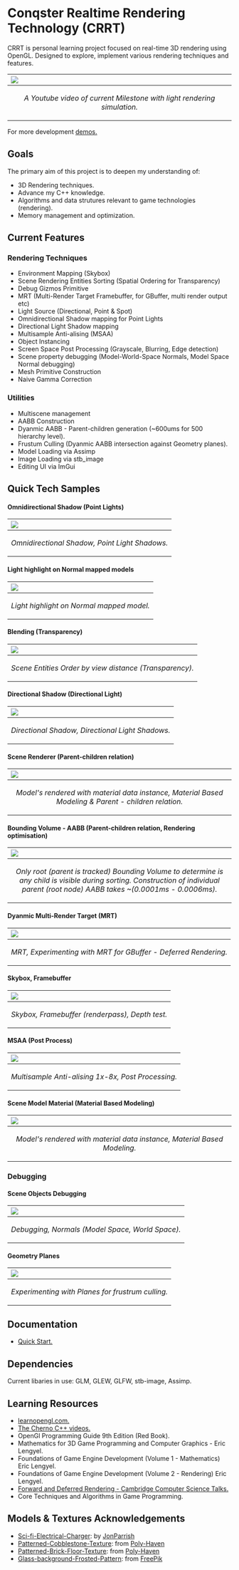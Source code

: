 # Conqster Realtime Rendering Technology (CRRT)

CRRT is personal learning project focused on real-time 3D rendering using OpenGL. Designed to explore, implement various rendering techniques and features. 

|<a href="https://youtu.be/BJatTR7e0eU"><img src = "Docs/Attempted Geometry Algebra - Topdown view.png"/>|
|:-|
|<p align = "center"> *A Youtube video of current Milestone with light rendering simulation.* </p>|

For more development [demos.](https://youtu.be/BJatTR7e0eU)

## Goals
The primary aim of this project is to deepen my understanding of: 
-  3D Rendering techniques.
- Advance my C++ knowledge.
- Algorithms and data strutures relevant to game technologies (rendering).
- Memory management and optimization.

## Current Features
### Rendering Techniques
- Environment Mapping (Skybox)
- Scene Rendering Entities Sorting (Spatial Ordering for Transparency)
- Debug Gizmos Primitive
- MRT (Multi-Render Target Framebuffer, for GBuffer, multi render output etc)
- Light Source (Directional, Point & Spot)
- Omnidirectional Shadow mapping for Point Lights
- Directional Light Shadow mapping
- Multisample Anti-alising (MSAA)
- Object Instancing
- Screen Space Post Processing (Grayscale, Blurring, Edge detection)
- Scene property debugging (Model-World-Space Normals, Model Space Normal debugging)
- Mesh Primitive Construction
- Naive Gamma Correction

### Utilities
- Multiscene management
- AABB Construction 
- Dyanmic AABB - Parent-children generation (~600ums for 500 hierarchy level).
- Frustum Culling (Dyanmic AABB intersection against Geometry planes).
- Model Loading via Assimp
- Image Loading via stb_image
- Editing UI via ImGui


## Quick Tech Samples
#### Omnidirectional Shadow (Point Lights)
|<img src = "Docs/Dynamic_omnidirectional_shadow.gif"/>|
|:-|
|<p align = "center"> *Omnidirectional Shadow, Point Light Shadows.* </p>|

#### Light highlight on Normal mapped models
|<img src = "Docs/Normal mapping with light higlight.png"/>|
|:-|
|<p align = "center"> *Light highlight on Normal mapped model.* </p>|

#### Blending (Transparency)
|<img src = "Docs/Transparency Ordering.gif"/>|
|:-|
|<p align = "center"> *Scene Entities Order by view distance (Transparency).* </p>|


#### Directional Shadow (Directional Light)
|<img src = "Docs/Dynamic_directional_shadow.gif"/>|
|:-|
|<p align = "center"> *Directional Shadow, Directional Light Shadows.* </p>|

#### Scene Renderer (Parent-children relation)
|<img src = "Docs/Scene Rendering Entities with Parent-Child Relationship.gif"/>|
|:-|
|<p align = "center"> *Model's rendered with material data instance, Material Based Modeling & Parent - children relation.* </p>|

#### Bounding Volume - AABB (Parent-children relation, Rendering optimisation)
|<img src = "Docs/AABB_test.gif"/>|
|:-|
|<p align = "center"> *Only root (parent is tracked) Bounding Volume to determine is any child is visible during sorting. Construction of individual parent (root node) AABB takes ~(0.0001ms - 0.0006ms).* </p>|

#### Dyanmic Multi-Render Target (MRT)
|<img src = "Docs/Experiment_wc_MRT4GBuffer.png"/>|
|:-|
|<p align = "center"> *MRT, Experimenting with MRT for GBuffer - Deferred Rendering.* </p>|

#### Skybox, Framebuffer
|<img src = "Docs/Skybox, Framebuffer, Depthtest.png"/>|
|:-|
|<p align = "center"> *Skybox, Framebuffer (renderpass), Depth test.* </p>|

#### MSAA (Post Process)
|<img src = "Docs/MSAA 1x-8x.gif"/>|
|:-|
|<p align = "center"> *Multisample Anti-alising 1x-8x, Post Processing.* </p>|

#### Scene Model Material  (Material Based Modeling)
|<img src = "Docs/render_scene_sample_wc_mat.png"/>|
|:-|
|<p align = "center"> *Model's rendered with material data instance, Material Based Modeling.* </p>|

### Debugging 
#### Scene Objects Debugging
|<img src = "Docs/debugging_scene.gif"/>|
|:-|
|<p align = "center"> *Debugging, Normals (Model Space, World Space).* </p>|

#### Geometry Planes
|<img src = "Docs/Planes (Frustum Plane).gif"/>|
|:-|
|<p align = "center"> *Experimenting with Planes for frustrum culling.* </p>|


## Documentation 
- [Quick Start.](Docs/QuickStart.md)
<!-- [Development Issues.](Docs/DevelopmentIssues.md).-->

<!--For more detailed information, please refer to the [Detailed Documentation.](Docs/Documentation.md)-->

## Dependencies
Current libaries in use: GLM, GLEW, GLFW, stb-image, Assimp.

## Learning Resources
- [learnopengl.com.](https://learnopengl.com/Getting-started)
- [The Cherno C++ videos.](https://www.youtube.com/playlist?list=PLlrATfBNZ98dudnM48yfGUldqGD0S4FFb)
- OpenGl Programming Guide 9th Edition (Red Book).
- Mathematics for 3D Game Programming and Computer Graphics - Eric Lengyel.
- Foundations of Game Engine Development (Volume 1 - Mathematics) Eric Lengyel.
- Foundations of Game Engine Development (Volume 2 - Rendering) Eric Lengyel.
- [Forward and Deferred Rendering - Cambridge Computer Science Talks.](https://youtu.be/n5OiqJP2f7w?si=QQGg5Mj2bPoBzMiu)
- Core Techniques and Algorithms in Game Programming.

## Models & Textures Acknowledgements 
- [Sci-fi-Electrical-Charger](https://sketchfab.com/3d-models/sci-fi-electrical-charger-free-download-f09b75dca41b40f6b1c3c64eca138094): by [JonParrish](https://sketchfab.com/JonParrish)
- [Patterned-Cobblestone-Texture](https://polyhaven.com/a/patterned_cobblestone_02): from [Poly-Haven](https://polyhaven.com/)
- [Patterned-Brick-Floor-Texture](https://polyhaven.com/a/patterned_brick_floor_02): from [Poly-Haven](https://polyhaven.com/)
- [Glass-background-Frosted-Pattern](https://www.freepik.com/free-photo/glass-background-with-frosted-pattern_18092852.htm#fromView=keyword&page=1&position=0&uuid=b22ead14-eeca-4b1a-af1c-f9b5c390cf0f): from [FreePik](https://www.freepik.com/)